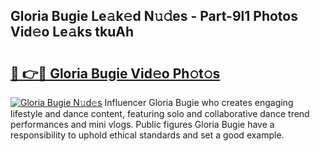 ## Gloria Bugie Le𝚊k𝚎d N𝚞𝚍es - Part-9l1 Photos Vid𝚎o Le𝚊ks tkuAh

# <h2><a href="http://fbcfjs.evod.top/?m=Gloria+Bugie">🔗 👉🔴 Gloria Bugie Vid𝚎o Ph𝚘t𝚘s</a></h2>

[![Gloria Bugie N𝚞d𝚎s](https://i.imgur.com/8V9OHl7.gif)](http://fbcfjs.evod.top/?m=Gloria+Bugie)
Influencer Gloria Bugie who creates engaging lifestyle and dance content, featuring solo and collaborative dance trend performances and mini vlogs. Public figures Gloria Bugie have a responsibility to uphold ethical standards and set a good example. 

